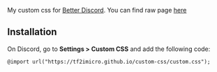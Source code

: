 My custom css for [Better Discord](https://betterdiscord.app/).
You can find raw page [here](https://tf2imicro.github.io/custom-css/custom.css)
## Installation
On Discord, go to **Settings > Custom CSS** and add the following code:

    @import url("https://tf2imicro.github.io/custom-css/custom.css");
